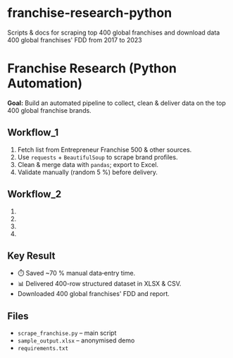 # franchise-research-python
Scripts &amp; docs for scraping top 400 global franchises and download data 400 global franchises' FDD from 2017 to 2023
# Franchise Research (Python Automation)

**Goal:** Build an automated pipeline to collect, clean & deliver data on the top 400 global franchise brands.

## Workflow_1
1. Fetch list from Entrepreneur Franchise 500 & other sources.
2. Use `requests` + `BeautifulSoup` to scrape brand profiles.
3. Clean & merge data with `pandas`; export to Excel.
4. Validate manually (random 5 %) before delivery.
## Workflow_2
1.
2.
3.
4.

## Key Result
* ⏱️ Saved ~70 % manual data‐entry time.
* 📊 Delivered 400-row structured dataset in XLSX & CSV.
* Downloaded 400 global franchises' FDD and report.

## Files
* `scrape_franchise.py` – main script  
* `sample_output.xlsx` – anonymised demo  
* `requirements.txt`
